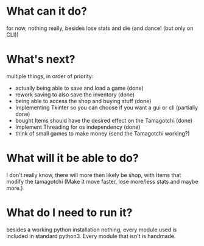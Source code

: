 # What can it do?
for now, nothing really, besides lose stats and die (and dance! (but only on CLI))

# What's next?
multiple things, in order of priority:
- actually being able to save and load a game (done)
- rework saving to also save the inventory (done)
- being able to access the shop and buying stuff (done)
- Implementing Tkinter so you can choose if you want a gui or cli (partially done)
- bought Items should have the desired effect on the Tamagotchi (done)
- Implement Threading for os independency (done)
- think of small games to make money (send the Tamagotchi working?)

# What will it be able to do?
I don't really know, there will more then likely be shop,
with Items that modify the tamagotchi (Make it move faster, lose more/less stats and maybe more.)

# What do I need to run it?
besides a working python installation nothing,
every module used is included in standard python3.
Every module that isn't is handmade.
